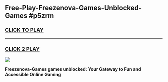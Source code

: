 
## Free-Play-Freezenova-Games-Unblocked-Games #p5zrm
<h3>
<a href="https://news.freeplayer.one?title=Freezenova-Games&ref=8M">CLICK TO PLAY</a></h3>
<hr>

<h3>
<a href="https://news.freeplayer.one?title=Freezenova-Games&ref=8M">CLICK 2 PLAY</a>
  
</h3>

<a href="https://news.freeplayer.one?title=Freezenova-Games&ref=8M"><img src="https://clearcache.store/games.png"></a>


**Freezenova-Games games unblocked: Your Gateway to Fun and Accessible Online Gaming**
